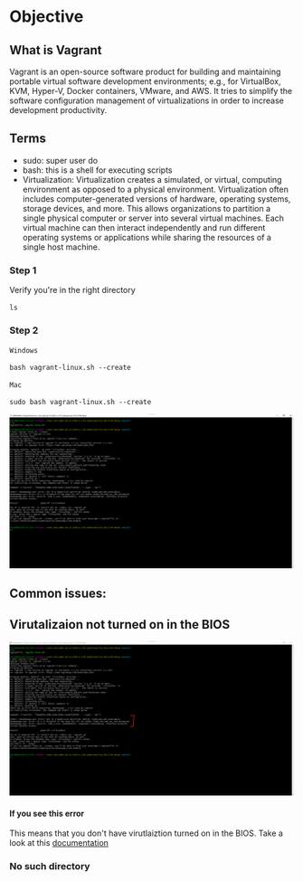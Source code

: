 # Objective

## What is Vagrant
Vagrant is an open-source software product for building and maintaining portable virtual software development environments; e.g., for VirtualBox, KVM, Hyper-V, Docker containers, VMware, and AWS. It tries to simplify the software configuration management of virtualizations in order to increase development productivity. 
## Terms
* sudo: super user do
* bash: this is a shell for executing scripts
* Virtualization: Virtualization creates a simulated, or virtual, computing environment as opposed to a physical environment. Virtualization often includes computer-generated versions of hardware, operating systems, storage devices, and more. This allows organizations to partition a single physical computer or server into several virtual machines. Each virtual machine can then interact independently and run different operating systems or applications while sharing the resources of a single host machine.

### Step 1
Verify you're in the right directory
```
ls
```

### Step 2


`Windows`
```
bash vagrant-linux.sh --create
```

`Mac`
```
sudo bash vagrant-linux.sh --create
```
![images/1-expectedOutcome.png](images/1-expectedOutcome.png)


## Common issues:
## Virutalizaion not turned on in the BIOS
![images/2-VT-xError.png](images/2-VT-xError.png)
#### If you see this error ####
This means that you don't have virutlaiztion turned on in the BIOS. Take a look at this [documentation](https://helpdeskgeek.com/how-to/enable-virtualization-in-the-bios/)


### No such directory
